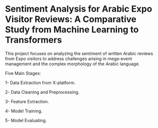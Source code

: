 # Sentiment Analysis for Arabic Expo Visitor Reviews: A Comparative Study from Machine Learning to Transformers  

This project focuses on analyzing the sentiment of written Arabic reviews from Expo visitors to address challenges arising in mega-event management and the complex morphology of the Arabic language.

Five Main Stages: 

1- Data Extraction from X-platform.

2- Data Cleaning and Preprocessing.

3- Feature Extraction. 

4- Model Training. 

5- Model Evaluating. 




